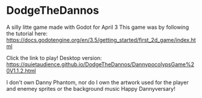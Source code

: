 # DodgeTheDannos
A silly litte game made with Godot for April 3
This game was by following the tutorial here: https://docs.godotengine.org/en/3.5/getting_started/first_2d_game/index.html

Click the link to play!
Desktop version: https://quietaudience.github.io/DodgeTheDannos/DannypocolypsGame%20V1.1.2.html

I don't own Danny Phantom, nor do I own the artwork used for the player and enemey sprites or the background music
Happy Dannyversary!
